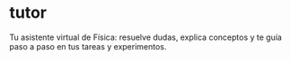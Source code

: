 # tutor
Tu asistente virtual de Física: resuelve dudas, explica conceptos y te guía paso a paso en tus tareas y experimentos.
